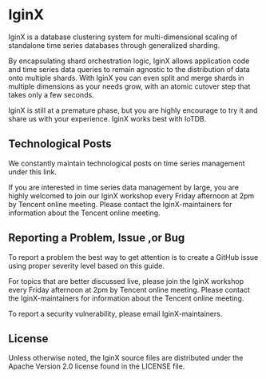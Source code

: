 # IginX

IginX is a database clustering system for multi-dimensional scaling of standalone time series databases through generalized sharding.

By encapsulating shard orchestration logic, IginX allows application code and time series data queries to remain agnostic to the distribution of data onto multiple shards. With IginX you can even split and merge shards in multiple dimensions as your needs grow, with an atomic cutover step that takes only a few seconds.

IginX is still at a premature phase, but you are highly encourage to try it and share us with your experience. IginX works best with IoTDB.

## Technological Posts

We constantly maintain technological posts on time series management under this link.

If you are interested in time series data management by large, you are highly welcomed to join our IginX workshop every Friday afternoon at 2pm by Tencent online meeting. Please contact the IginX-maintainers for information about the Tencent online meeting. 

## Reporting a Problem, Issue ,or Bug

To report a problem the best way to get attention is to create a GitHub issue using proper severity level based on this guide.

For topics that are better discussed live, please join the IginX workshop every Friday afternoon at 2pm by Tencent online meeting. Please contact the IginX-maintainers for information about the Tencent online meeting.

To report a security vulnerability, please email IginX-maintainers.

## License

Unless otherwise noted, the IginX source files are distributed under the Apache Version 2.0 license found in the LICENSE file.
